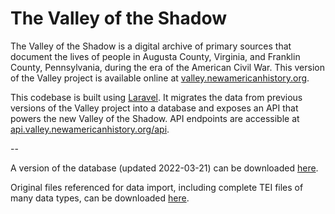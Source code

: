 # The Valley of the Shadow

The Valley of the Shadow is a digital archive of primary sources that document the lives of people in Augusta County, Virginia, and Franklin County, Pennsylvania, during the era of the American Civil War. This version of the Valley project is available online at [valley.newamericanhistory.org](https://valley.newamericanhistory.org).

This codebase is built using [Laravel](https://laravel.com). It migrates the data from previous versions of the Valley project into a database and exposes an API that powers the new Valley of the Shadow. API endpoints are accessible at [api.valley.newamericanhistory.org/api](https://api.valley.newamericanhistory.org/api).

--

A version of the database (updated 2022-03-21) can be downloaded [here](https://api.valley.newamericanhistory.org/storage/data/api.valley.newamericanhistory.org.sql).

Original files referenced for data import, including complete TEI files of many data types, can be downloaded [here](https://api.valley.newamericanhistory.org/storage/data/import-data.zip).
